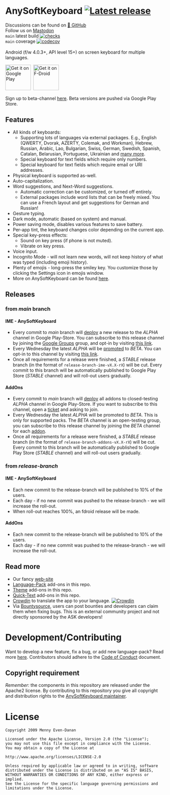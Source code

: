 # AnySoftKeyboard&nbsp;[![Latest release](https://img.shields.io/github/release/AnySoftKeyboard/AnySoftKeyboard.svg)](https://github.com/AnySoftKeyboard/AnySoftKeyboard/releases)

Discussions can be found on&nbsp;[💬&nbsp;GitHub](https://github.com/AnySoftKeyboard/AnySoftKeyboard/discussions)<br/>
Follow us on <a rel="me" href="https://hachyderm.io/@anysoftkeyboard">Mastodon</a>
<br/>
`main` latest build&nbsp;[![checks](https://github.com/AnySoftKeyboard/AnySoftKeyboard/actions/workflows/checks.yml/badge.svg)](https://github.com/AnySoftKeyboard/AnySoftKeyboard/actions/workflows/checks.yml)<br/>
`main` coverage&nbsp;[![codecov](https://codecov.io/gh/AnySoftKeyboard/AnySoftKeyboard/branch/main/graph/badge.svg)](https://codecov.io/gh/AnySoftKeyboard/AnySoftKeyboard)<br/>
<br/>
Android (f/w 4.0.3+, API level 15+) on screen keyboard for multiple languages.

<a href="https://play.google.com/store/apps/details?id=com.menny.android.anysoftkeyboard&utm_source=global_co&utm_medium=prtnr&utm_content=Mar2515&utm_campaign=PartBadge&pcampaignid=MKT-AC-global-none-all-co-pr-py-PartBadges-Oct1515-1"><img alt="Get it on Google Play" src="https://play.google.com/intl/en_us/badges/images/apps/en-play-badge.png" height="80pt"/></a>&nbsp;&nbsp;<a href="https://f-droid.org/repository/browse/?fdid=com.menny.android.anysoftkeyboard"><img alt="Get it on F-Droid" src="https://fdroid.gitlab.io/artwork/badge/get-it-on.png" height="80pt"/></a>

Sign up to beta-channel [here](https://play.google.com/apps/testing/com.menny.android.anysoftkeyboard). Beta versions are pushed via Google Play Store.

## Features

- All kinds of keyboards:
  - Supporting lots of languages via external packages. E.g., English (QWERTY, Dvorak, AZERTY, Colemak, and Workman), Hebrew, Russian, Arabic, Lao, Bulgarian, Swiss, German, Swedish, Spanish, Catalan, Belarusian, Portuguese, Ukrainian and [many more](addons/languages/PACKS.md).
  - Special keyboard for text fields which require only numbers.
  - Special keyboard for text fields which require email or URI addresses.
- Physical keyboard is supported as-well.
- Auto-capitalization.
- Word suggestions, and Next-Word suggestions.
  - Automatic correction can be customized, or turned off entirely.
  - External packages include word lists that can be freely mixed. You can use a French layout and get suggestions for German and Russian!
- Gesture typing.
- Dark mode, automatic (based on system) and manual.
- Power saving mode, disables various features to save battery.
- Per-app tint, the keyboard changes color depending on the current app.
- Special key-press effects:
  - Sound on key press (if phone is not muted).
  - Vibrate on key press.
- Voice input.
- Incognito Mode - will not learn new words, will not keep history of what was typed (including emoji history).
- Plenty of emojis - long-press the smiley key. You customize those by clicking the Settings icon in emojis window.
- More on AnySoftKeyboard can be found [here](https://anysoftkeyboard.github.io/).

## Releases

### from _main_ branch

#### IME - AnySoftKeyboard

- Every commit to _main_ branch will [deploy](.github/workflows/checks.yml) a new release to the _ALPHA_ channel in Google Play-Store. You can subscribe to this release channel by joining the [Google Groups](https://groups.google.com/d/forum/anysoftkeyboard-alpha-testers) group, and opt-in by visiting [this link](https://play.google.com/apps/testing/com.menny.android.anysoftkeyboard).
- Every Wednesday the latest _ALPHA_ will be [promoted](.github/workflows/deployment_promote.yml) to _BETA_. You can opt-in to this channel by visiting [this link](https://play.google.com/apps/testing/com.menny.android.anysoftkeyboard).
- Once all requirements for a release were finished, a _STABLE_ release branch (in the format of `release-branch-ime-vX.X-rX`) will be cut. Every commit to this branch will be automatically published to Google Play Store (_STABLE_ channel) and will roll-out users gradually.

#### AddOns

- Every commit to _main_ branch will [deploy](.github/workflows/checks.yml) all addons to closed-testing _ALPHA_ channel in Google Play-Store. If you want to subscribe to this channel, open a [ticket](https://github.com/AnySoftKeyboard/AnySoftKeyboard/discussions/3391) and asking to join.
- Every Wednesday the latest _ALPHA_ will be promoted to _BETA_. This is only for supported packs. The _BETA_ channel is an open-testing group, you can subscribe to this release channel by joining the _BETA_ channel for each [addon](addons/languages/PACKS.md).
- Once all requirements for a release were finished, a _STABLE_ release branch (in the format of `release-branch-addons-vX.X-rX`) will be cut. Every commit to this branch will be automatically published to Google Play Store (_STABLE_ channel) and will roll-out users gradually.

### from _release-branch_

#### IME - AnySoftKeyboard

- Each new commit to the release-branch will be published to 10% of the users.
- Each day - if no new commit was pushed to the release-branch - we will increase the roll-out.
- When roll-out reaches 100%, an fdroid release will be made.

#### AddOns

- Each new commit to the release-branch will be published to 10% of the users.
- Each day - if no new commit was pushed to the release-branch - we will increase the roll-out.

## Read more

- Our fancy [web-site](https://anysoftkeyboard.github.io/)
- [Language-Pack](addons/languages/PACKS.md) add-ons in this repo.
- [Theme](addons/themes/PACKS.md) add-ons in this repo.
- [Quick-Text](addons/quicktexts/PACKS.md) add-ons in this repo.
- [Crowdin](https://crowdin.com/project/anysoftkeyboard) to translate the app to your language. [![Crowdin](https://badges.crowdin.net/anysoftkeyboard/localized.svg)](https://crowdin.com/project/anysoftkeyboard)
- Via [Bountysource](https://www.bountysource.com/teams/anysoftkeyboard/issues), users can post bounties and developers can claim them when fixing bugs. This is an external community project and not directly sponsored by the ASK developers!

# Development/Contributing

Want to develop a new feature, fix a bug, or add new language-pack? Read more [here](CONTRIBUTING.md).
Contributors should adhere to the [Code of Conduct](CODE_OF_CONDUCT.md) document.

## Copyright requirement

_Remember:_ the components in this repository are released under the Apache2 license. By contributing to this repository you give all copyright and distribution rights to the [AnySoftKeyboard maintainer](https://github.com/menny).

# License

    Copyright 2009 Menny Even-Danan

    Licensed under the Apache License, Version 2.0 (the "License");
    you may not use this file except in compliance with the License.
    You may obtain a copy of the License at

    http://www.apache.org/licenses/LICENSE-2.0

    Unless required by applicable law or agreed to in writing, software
    distributed under the License is distributed on an "AS IS" BASIS,
    WITHOUT WARRANTIES OR CONDITIONS OF ANY KIND, either express or implied.
    See the License for the specific language governing permissions and
    limitations under the License.
